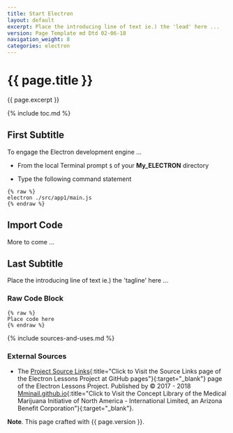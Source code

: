 ```yaml
---
title: Start Electron
layout: default
excerpt: Place the introducing line of text ie.) the 'lead' here ...
version: Page Template md Dtd 02-06-18
navigation_weight: 8
categories: electron
---
```

# {{ page.title }}

{{ page.excerpt }}

{% include toc.md %}

## First Subtitle

To engage the Electron development engine ...

- From the local Terminal prompt `$` of your **My_ELECTRON** directory

- Type the following command statement

```liquid
{% raw %}
electron ./src/app1/main.js
{% endraw %}
```

## Import Code

More to come ...

## Last Subtitle

Place the introducing line of text ie.) the 'tagline' here ...

### Raw Code Block

```liquid
{% raw %}
Place code here
{% endraw %}
```

{% include sources-and-uses.md %}

### External Sources

- The [Project Source Links](https://mminail.github.io/Electron/Source-Electron-Links.htm){:title="Click to Visit the Source Links page of the Electron Lessons Project at GitHub pages"}{:target="_blank"} page of the Electron Lessons Project. Published by © 2017 - 2018 [Mminail.github.io](https://mminail.github.io/){:title="Click to Visit the Concept Library of the Medical Marijuana Initiative of North America - International Limited, an Arizona Benefit Corporation"}{:target="_blank"}.

**Note**. This page crafted with {{ page.version }}.
